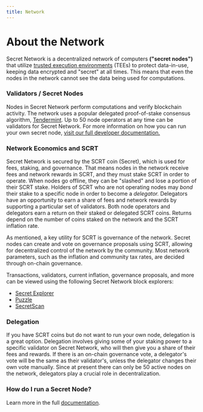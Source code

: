 ```yaml
---
title: Network
---
```


# About the Network

Secret Network is a decentralized network of computers **("secret nodes")** that utilize [trusted execution environments](https://en.wikipedia.org/wiki/Trusted_execution_environment) (TEEs) to protect data-in-use, keeping data encrypted and "secret" at all times. This means that even the nodes in the network cannot see the data being used for computations.

### Validators / Secret Nodes

Nodes in Secret Network perform computations and verify blockchain activity. The network uses a popular delegated proof-of-stake consensus algorithm, [Tendermint](https://tendermint.com/). Up to 50 node operators at any time can be validators for Secret Network. For more information on how you can run your own secret node, [visit our full developer documentation.](https://build.scrt.network/validators-and-full-nodes/secret-nodes.html)

### Network Economics and SCRT

Secret Network is secured by the SCRT coin (Secret), which is used for fees, staking, and governance. That means nodes in the network receive fees and network rewards in SCRT, and they must stake SCRT in order to operate. When nodes go offline, they can be "slashed" and lose a portion of their SCRT stake. Holders of SCRT who are not operating nodes may *bond* their stake to a specific node in order to become a *delegator.* Delegators have an opportunity to earn a share of fees and network rewards by supporting a particular set of validators. Both node operators and delegators earn a return on their staked or delegated SCRT coins. Returns depend on the number of coins staked on the network and the SCRT inflation rate.

As mentioned, a key utility for SCRT is governance of the network. Secret nodes can create and vote on governance proposals using SCRT, allowing for decentralized control of the network by the community. Most network parameters, such as the inflation and community tax rates, are decided through on-chain governance.

Transactions, validators, current inflation, governance proposals, and more can be viewed using the following Secret Network block explorers:

* [Secret Explorer](https://explorer.cashmaney.com)
* [Puzzle](https://puzzle.report/secret/chains/secret-1)
* [SecretScan](https://secretscan.io)

### Delegation

If you have SCRT coins but do not want to run your own node, delegation is a great option. Delegation involves giving some of your staking power to a specific validator on Secret Network, who will then give you a share of their fees and rewards. If there is an on-chain governance vote, a delegator's vote will be the same as their validator's, unless the delegator changes their own vote manually. Since at present there can only be 50 active nodes on the network, delegators play a crucial role in decentralization.

### How do I run a Secret Node?

Learn more in the full [documentation](https://build.scrt.network/validators-and-full-nodes/secret-nodes.html).
